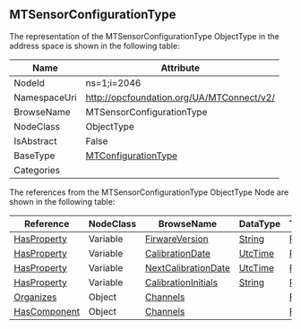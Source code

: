 <!-- objecttype -->
## MTSensorConfigurationType
  
<!-- end of text -->
The representation of the MTSensorConfigurationType ObjectType in the address space is shown in the following table:  

|Name|Attribute|
|---|---|
|NodeId|ns=1;i=2046|
|NamespaceUri|http://opcfoundation.org/UA/MTConnect/v2/|
|BrowseName|MTSensorConfigurationType|
|NodeClass|ObjectType|
|IsAbstract|False|
|BaseType|[MTConfigurationType](../../ObjectTypes/MTConfigurationType/readme.md)|
|Categories||

The references from the MTSensorConfigurationType ObjectType Node are shown in the following table:  

|Reference|NodeClass|BrowseName|DataType|TypeDefinition|ModellingRule|
|---|---|---|---|---|---|
|[HasProperty](../../../Core/ReferenceTypes/HasProperty/readme.md)|Variable|[FirwareVersion](#FirwareVersion)|[String](../../../Core/DataTypes/String/readme.md)|[PropertyType](../../../Core/VariableTypes/PropertyType/readme.md)|[Mandatory](../../../Core/Objects/Mandatory/readme.md)|
|[HasProperty](../../../Core/ReferenceTypes/HasProperty/readme.md)|Variable|[CalibrationDate](#CalibrationDate)|[UtcTime](../../../Core/DataTypes/UtcTime/readme.md)|[PropertyType](../../../Core/VariableTypes/PropertyType/readme.md)|[Optional](../../../Core/Objects/Optional/readme.md)|
|[HasProperty](../../../Core/ReferenceTypes/HasProperty/readme.md)|Variable|[NextCalibrationDate](#NextCalibrationDate)|[UtcTime](../../../Core/DataTypes/UtcTime/readme.md)|[PropertyType](../../../Core/VariableTypes/PropertyType/readme.md)|[Optional](../../../Core/Objects/Optional/readme.md)|
|[HasProperty](../../../Core/ReferenceTypes/HasProperty/readme.md)|Variable|[CalibrationInitials](#CalibrationInitials)|[String](../../../Core/DataTypes/String/readme.md)|[PropertyType](../../../Core/VariableTypes/PropertyType/readme.md)|[Optional](../../../Core/Objects/Optional/readme.md)|
|[Organizes](../../../Core/ReferenceTypes/Organizes/readme.md)|Object|[Channels](#Channels)||[FolderType](../../../Core/ObjectTypes/FolderType/readme.md)|[Optional](../../../Core/Objects/Optional/readme.md)|
|[HasComponent](../../../Core/ReferenceTypes/HasComponent/readme.md)|Object|[Channels](#Channels)||[FolderType](../../../Core/ObjectTypes/FolderType/readme.md)|[Optional](../../../Core/Objects/Optional/readme.md)|


